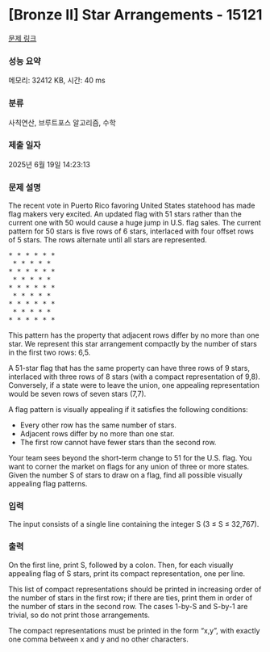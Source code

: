 # [Bronze II] Star Arrangements - 15121 

[문제 링크](https://www.acmicpc.net/problem/15121) 

### 성능 요약

메모리: 32412 KB, 시간: 40 ms

### 분류

사칙연산, 브루트포스 알고리즘, 수학

### 제출 일자

2025년 6월 19일 14:23:13

### 문제 설명

<p>The recent vote in Puerto Rico favoring United States statehood has made flag makers very excited. An updated flag with 51 stars rather than the current one with 50 would cause a huge jump in U.S. flag sales. The current pattern for 50 stars is five rows of 6 stars, interlaced with four offset rows of 5 stars. The rows alternate until all stars are represented.</p>

<pre>* * * * * *
 * * * * *
* * * * * *
 * * * * *
* * * * * *
 * * * * *
* * * * * *
 * * * * *
* * * * * *</pre>

<p>This pattern has the property that adjacent rows differ by no more than one star. We represent this star arrangement compactly by the number of stars in the first two rows: 6,5.</p>

<p>A 51-star flag that has the same property can have three rows of 9 stars, interlaced with three rows of 8 stars (with a compact representation of 9,8). Conversely, if a state were to leave the union, one appealing representation would be seven rows of seven stars (7,7).</p>

<p>A flag pattern is visually appealing if it satisfies the following conditions:</p>

<ul>
	<li>Every other row has the same number of stars.</li>
	<li>Adjacent rows differ by no more than one star.</li>
	<li>The first row cannot have fewer stars than the second row.</li>
</ul>

<p>Your team sees beyond the short-term change to 51 for the U.S. flag. You want to corner the market on flags for any union of three or more states. Given the number S of stars to draw on a flag, find all possible visually appealing flag patterns.</p>

### 입력 

 <p>The input consists of a single line containing the integer S (3 ≤ S ≤ 32,767).</p>

### 출력 

 <p>On the first line, print S, followed by a colon. Then, for each visually appealing flag of S stars, print its compact representation, one per line.</p>

<p>This list of compact representations should be printed in increasing order of the number of stars in the first row; if there are ties, print them in order of the number of stars in the second row. The cases 1-by-S and S-by-1 are trivial, so do not print those arrangements.</p>

<p>The compact representations must be printed in the form “x,y”, with exactly one comma between x and y and no other characters.</p>

